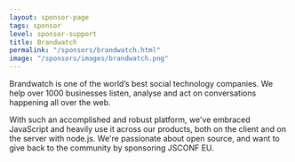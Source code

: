 ```yaml
---
layout: sponsor-page
tags: sponsor
level: sponsor-support
title: Brandwatch
permalink: "/sponsors/brandwatch.html"
image: "/sponsors/images/brandwatch.png"
---
```


Brandwatch is one of the world’s best social technology companies. We help over 1000 businesses listen, analyse and act on conversations happening all over the web.

With such an accomplished and robust platform, we've embraced JavaScript and heavily use it across our products, both on the client and on the server with node.js. We're passionate about open source, and want to give back to the community by sponsoring JSCONF EU.
